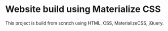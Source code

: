 # Website build using Materialize CSS

This project is build from scratch using HTML, CSS, MaterializeCSS, jQuery.
